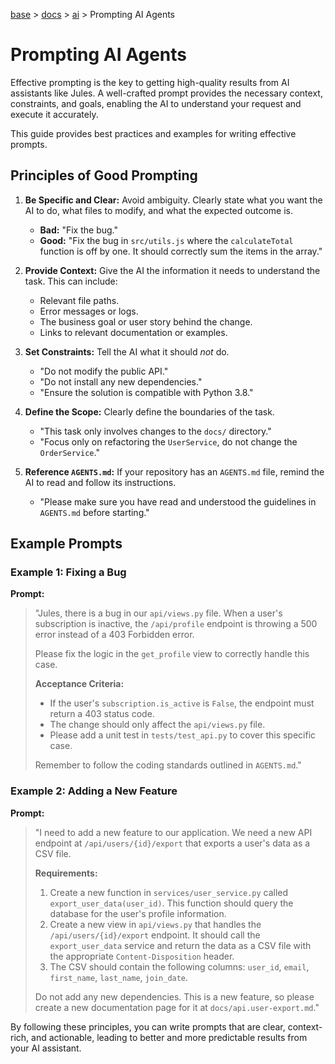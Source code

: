 [base](../../README.md) > [docs](../README.md) > [ai](./ai.md) > Prompting AI Agents

# Prompting AI Agents

Effective prompting is the key to getting high-quality results from AI
assistants like Jules.
A well-crafted prompt provides the necessary context, constraints, and goals,
enabling the AI to understand your request and execute it accurately.

This guide provides best practices and examples for writing effective prompts.

## Principles of Good Prompting

1.  **Be Specific and Clear:** Avoid ambiguity.
    Clearly state what you want the AI to do, what files to modify, and what
    the expected outcome is.
    -   **Bad:** "Fix the bug."
    -   **Good:** "Fix the bug in `src/utils.js` where the `calculateTotal`
        function is off by one.
        It should correctly sum the items in the array."

2.  **Provide Context:** Give the AI the information it needs to understand the
    task.
    This can include:
    -   Relevant file paths.
    -   Error messages or logs.
    -   The business goal or user story behind the change.
    -   Links to relevant documentation or examples.

3.  **Set Constraints:** Tell the AI what it should *not* do.
    -   "Do not modify the public API."
    -   "Do not install any new dependencies."
    -   "Ensure the solution is compatible with Python 3.8."

4.  **Define the Scope:** Clearly define the boundaries of the task.
    -   "This task only involves changes to the `docs/` directory."
    -   "Focus only on refactoring the `UserService`, do not change the
        `OrderService`."

5.  **Reference `AGENTS.md`:** If your repository has an `AGENTS.md` file,
    remind the AI to read and follow its instructions.
    -   "Please make sure you have read and understood the guidelines in
        `AGENTS.md` before starting."

## Example Prompts

### Example 1: Fixing a Bug

**Prompt:**

> "Jules, there is a bug in our `api/views.py` file.
> When a user's subscription is inactive, the `/api/profile` endpoint is
> throwing a 500 error instead of a 403 Forbidden error.
>
> Please fix the logic in the `get_profile` view to correctly handle this case.
>
> **Acceptance Criteria:**
> -   If the user's `subscription.is_active` is `False`, the endpoint must
>     return a 403 status code.
> -   The change should only affect the `api/views.py` file.
> -   Please add a unit test in `tests/test_api.py` to cover this specific
>     case.
>
> Remember to follow the coding standards outlined in `AGENTS.md`."

### Example 2: Adding a New Feature

**Prompt:**

> "I need to add a new feature to our application.
> We need a new API endpoint at `/api/users/{id}/export` that exports a user's
> data as a CSV file.
>
> **Requirements:**
> 1.  Create a new function in `services/user_service.py` called
>     `export_user_data(user_id)`.
>     This function should query the database for the user's profile
>     information.
> 2.  Create a new view in `api/views.py` that handles the `/api/users/{id}/export`
>     endpoint.
>     It should call the `export_user_data` service and return the data as a
>     CSV file with the appropriate `Content-Disposition` header.
> 3.  The CSV should contain the following columns: `user_id`, `email`,
>     `first_name`, `last_name`, `join_date`.
>
> Do not add any new dependencies.
> This is a new feature, so please create a new documentation page for it at
> `docs/api.user-export.md`."

By following these principles, you can write prompts that are clear,
context-rich, and actionable, leading to better and more predictable results
from your AI assistant.

